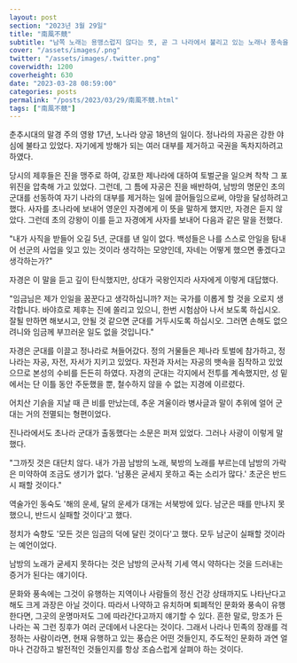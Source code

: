 ```yaml
---
layout: post
section: "2023년 3월 29일"
title: "南風不競"
subtitle: "남쪽 노래는 용맹스럽지 않다는 뜻, 곧 그 나라에서 불리고 있는 노래나 풍속을 보면 그 나라의 기세가 있고 없음을 짐작할 수 있다는 말이다."
cover: "/assets/images/.png"
twitter: "/assets/images/.twitter.png"
coverwidth: 1200
coverheight: 630
date: "2023-03-28 08:59:00"
categories: posts
permalink: "/posts/2023/03/29/南風不競.html"
tags: ["南風不競"]
---
```


춘추시대의 말경 주의 영왕 17년, 노나라 양공 18년의 일이다. 정나라의 자공은 강한 야심에 불타고 있었다. 자기에게 방해가 되는 여러 대부를 제거하고 국권을 독차지하려고 하였다.

당시의 제후들은 진을 맹주로 하여, 강포한 제나라에 대하여 토벌군을 일으켜 착착 그 포위진을 압축해 가고 있었다. 그런데, 그 틈에 자공은 진을 배반하여, 남방의 명문인 초의 군대를 선동하여 자기 나라의 대부를 제거하는 일에 끌어들임으로써, 야망을 달성하려고 했다. 사자를 초나라에 보내어 영운인 자경에게 이 뜻을 말하게 했지만, 자경은 듣지 않았다. 그런데 초의 강왕이 이를 듣고 자경에게 사자를 보내어 다음과 같은 말을 전했다.

"내가 사직을 받들어 오길 5년, 군대를 낸 일이 없다. 백성들은 나를 스스로 안일을 탐내어 선군의 사업을 잊고 있는 것이라 생각하는 모양인데, 자네는 어떻게 했으면 좋겠다고 생각하는가?"

자경은 이 말을 듣고 깊이 탄식했지만, 상대가 국왕인지라 사자에게 이렇게 대답했다.

"임금님은 제가 인일을 꿈꾼다고 생각하십니까? 저는 국가를 이롭게 할 것을 오로지 생각합니다. 바야흐로 제후는 진에 쏠리고 있으니, 한번 시험삼아 나서 보도록 하십시오. 잘될 만하면 해보시고, 안될 것 같으면 군대를 거두시도록 하십시오. 그러면 손해도 없으려니와 임금께 부끄러운 일도 없을 것입니다."

자경은 군대를 이끌고 정나라로 쳐들어갔다. 정의 거물들은 제나라 토벌에 참가하고, 정나라는 자공, 자전, 자서가 지키고 있었다. 자전과 자서는 자공의 뱃속을 짐작하고 있었으므로 본성의 수비를 든든히 하였다. 자경의 군대는 각지에서 전투를 계속했지만, 성 밑에서는 단 이틀 동안 주둔했을 뿐, 철수하지 않을 수 없는 지경에 이르렀다.

어치산 기슭을 지날 때 큰 비를 만났는데, 추운 겨울이라 병사글과 말이 추위에 얼어 군대는 거의 전멸되는 형편이었다.

진나라에서도 초나라 군대가 출동했다는 소문은 퍼져 있었다. 그러나 사광이 이렇게 말했다.

"그까짓 것은 대단치 않다. 내가 가끔 남방의 노래, 북방의 노래를 부르는데 남방의 가락은 미약하여 조금도 생기가 없다. '남풍은 굳세지 못하고 죽는 소리가 많다.' 초군은 반드시 패할 것이다."

역술가인 동숙도 '해의 운세, 달의 운세가 대개는 서북방에 있다. 남군은 때를 만나지 못했으니, 반드시 실패할 것이다'고 했다.

정치가 숙향도 '모든 것은 임금의 덕에 달린 것이다'고 했다. 모두 남군이 실패할 것이라는 예언이었다.

남방의 노래가 굳세지 못하다는 것은 남방의 군사적 기세 역시 약하다는 것을 드러내는 증거가 된다는 얘기이다.

문화와 풍속에는 그것이 유행하는 지역이나 사람들의 정신 건강 상태까지도 나타난다고 해도 크게 과장은 아닐 것이다. 따라서 나약하고 유치하며 퇴폐적인 문화와 풍속이 유행한다면, 그곳의 운명마저도 그에 따라간다고까지 얘기할 수 있다. 흔한 말로, 망조가 든 나라는 꼭 그런 징후가 여러 군데에서 나온다는 것이다. 그래서 나라나 민족의 장래를 걱정하는 사람이라면, 현재 유행하고 있는 풍습은 어떤 것들인지, 주도적인 문화하 과연 얼마나 건강하고 발전적인 것들인지를 항상 조슴스럽게 살펴야 하는 것이다.
